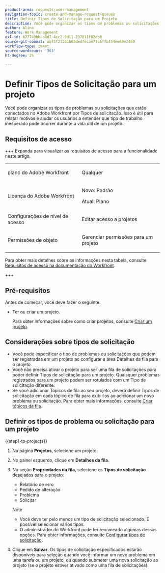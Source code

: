 ```yaml
---
product-area: requests;user-management
navigation-topic: create-and-manage-request-queues
title: Definir Tipos de Solicitação para um Projeto
description: Você pode organizar os tipos de problemas ou solicitações que estão conectados no Adobe Workfront por Tipos de solicitação.
author: Alina
feature: Work Management
exl-id: 627749bb-a8d7-4cc2-9d11-237811f82eb8
source-git-commit: abf5f21281b05dedfecbe71c6ffbf54ee69e2460
workflow-type: tm+mt
source-wordcount: '363'
ht-degree: 2%

---
```


# Definir Tipos de Solicitação para um projeto

<!-- Audited: 6/2025 -->

Você pode organizar os tipos de problemas ou solicitações que estão conectados no Adobe Workfront por Tipos de solicitação. Isso é útil para relatar motivos e ajudar os usuários a entender que tipo de trabalho inesperado pode ocorrer durante a vida útil de um projeto.

## Requisitos de acesso

+++ Expanda para visualizar os requisitos de acesso para a funcionalidade neste artigo.

<table style="table-layout:auto"> 
 <col> 
 <col> 
 <tbody> 
  <tr> 
   <td role="rowheader">plano do Adobe Workfront</td> 
   <td> <p>Qualquer</p> </td> 
  </tr> 
  <tr> 
   <td role="rowheader">Licença do Adobe Workfront</td> 
   <td>
    <p>Novo: Padrão</p>
    <p>Atual: Plano</p></td>  
  </tr> 
  <tr> 
   <td role="rowheader">Configurações de nível de acesso</td> 
   <td> <p>Editar acesso a projetos</p></td> 
  </tr> 
  <tr> 
   <td role="rowheader">Permissões de objeto</td> 
   <td> <p>Gerenciar permissões para um projeto</p></td> 
  </tr> 
 </tbody> 
</table>

Para obter mais detalhes sobre as informações nesta tabela, consulte [Requisitos de acesso na documentação do Workfront](/help/quicksilver/administration-and-setup/add-users/access-levels-and-object-permissions/access-level-requirements-in-documentation.md).

+++

## Pré-requisitos

Antes de começar, você deve fazer o seguinte:

* Ter ou criar um projeto.

  Para obter informações sobre como criar projetos, consulte [Criar um projeto](../../../manage-work/projects/create-projects/create-project.md).

## Considerações sobre tipos de solicitação

* Você pode especificar o tipo de problemas ou solicitações que podem ser registradas em um projeto ao configurar a área Detalhes da fila para o projeto.
* Você não precisa ativar o projeto para ser uma fila de solicitações para poder definir Tipos de solicitação para um projeto. Quaisquer problemas registrados para um projeto podem ser rotulados com um Tipo de solicitação diferente.
* Se você adicionar Tópicos de fila ao seu projeto, deverá definir Tipos de solicitação em cada tópico de fila para exibi-los ao adicionar um novo problema ou solicitação. Para obter mais informações, consulte [Criar tópicos da fila](../../../manage-work/requests/create-and-manage-request-queues/create-queue-topics.md).

## Definir os tipos de problema ou solicitação para um projeto

{{step1-to-projects}}

1. Na página **Projetos**, selecione um projeto.
1. No painel esquerdo, clique em **Detalhes da fila**.
1. Na seção **Propriedades da fila**, selecione os **Tipos de solicitação** desejados para o projeto:
   * Relatório de erro
   * Pedido de alteração
   * Problema
   * Solicitar

   >[!NOTE]
   >
   >* Você deve ter pelo menos um tipo de solicitação selecionado. É possível selecionar vários tipos.
   >* O administrador do Workfront pode ter renomeado algumas dessas opções. Para obter informações, consulte [Configurar tipos de solicitação](../../../administration-and-setup/set-up-workfront/configure-system-defaults/configure-request-types.md).

1. Clique em **Salvar**. Os tipos de solicitação especificados estarão disponíveis para seleção quando você informar um novo problema em uma tarefa ou um projeto, ou quando submeter uma nova solicitação ao projeto (se o projeto estiver ativado como uma fila de solicitações).
